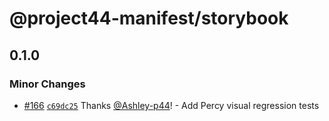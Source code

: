 # @project44-manifest/storybook

## 0.1.0

### Minor Changes

- [#166](https://github.com/project44/manifest/pull/166)
  [`c69dc25`](https://github.com/project44/manifest/commit/c69dc259973361ca11fcc770786499bbe9712692)
  Thanks [@Ashley-p44](https://github.com/Ashley-p44)! - Add Percy visual regression tests
